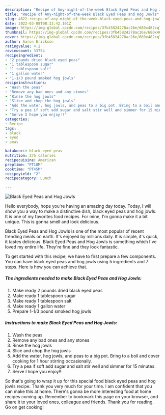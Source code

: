 ```yaml
---
description: "Recipe of Any-night-of-the-week Black Eyed Peas and Hog Jowls"
title: "Recipe of Any-night-of-the-week Black Eyed Peas and Hog Jowls"
slug: 4822-recipe-of-any-night-of-the-week-black-eyed-peas-and-hog-jowls
date: 2022-03-08T08:13:42.101Z
image: https://img-global.cpcdn.com/recipes/3fb45824278ac26e/680x482cq70/black-eyed-peas-and-hog-jowls-recipe-main-photo.jpg
thumbnail: https://img-global.cpcdn.com/recipes/3fb45824278ac26e/680x482cq70/black-eyed-peas-and-hog-jowls-recipe-main-photo.jpg
cover: https://img-global.cpcdn.com/recipes/3fb45824278ac26e/680x482cq70/black-eyed-peas-and-hog-jowls-recipe-main-photo.jpg
author: Aaron Erickson
ratingvalue: 4.2
reviewcount: 33754
recipeingredient:
- "2 pounds dried black eyed peas"
- "1 tablespoon sugar"
- "1 tablespoon salt"
- "1 gallon water"
- "1-1/3 pound smoked hog jowls"
recipeinstructions:
- "Wash the peas"
- "Remove any bad ones and any stones"
- "Rinse the hog jowls"
- "Slice and chop the hog jowls"
- "Add the water, hog jowls, and peas to a big pot. Bring to a boil and cover cooking for 1 hour stirring occasionally."
- "Try a pea if soft add sugar and salt stir well and simmer for 15 minutes."
- "Serve I hope you enjoy!!"
categories:
- Recipe
tags:
- black
- eyed
- peas

katakunci: black eyed peas 
nutrition: 276 calories
recipecuisine: American
preptime: "PT18M"
cooktime: "PT45M"
recipeyield: "2"
recipecategory: Lunch

---
```



![Black Eyed Peas and Hog Jowls](https://img-global.cpcdn.com/recipes/3fb45824278ac26e/680x482cq70/black-eyed-peas-and-hog-jowls-recipe-main-photo.jpg)

Hello everybody, hope you're having an amazing day today. Today, I will show you a way to make a distinctive dish, black eyed peas and hog jowls. It is one of my favorites food recipes. For mine, I'm gonna make it a bit unique. This is gonna smell and look delicious.

Black Eyed Peas and Hog Jowls is one of the most popular of recent trending meals on earth. It's enjoyed by millions daily. It is simple, it's quick, it tastes delicious. Black Eyed Peas and Hog Jowls is something which I've loved my entire life. They're fine and they look fantastic.




To get started with this recipe, we have to first prepare a few components. You can have black eyed peas and hog jowls using 5 ingredients and 7 steps. Here is how you can achieve that.

<!--inarticleads1-->

##### The ingredients needed to make Black Eyed Peas and Hog Jowls:

1. Make ready 2 pounds dried black eyed peas
1. Make ready 1 tablespoon sugar
1. Make ready 1 tablespoon salt
1. Make ready 1 gallon water
1. Prepare 1-1/3 pound smoked hog jowls




<!--inarticleads2-->

##### Instructions to make Black Eyed Peas and Hog Jowls:

1. Wash the peas
1. Remove any bad ones and any stones
1. Rinse the hog jowls
1. Slice and chop the hog jowls
1. Add the water, hog jowls, and peas to a big pot. Bring to a boil and cover cooking for 1 hour stirring occasionally.
1. Try a pea if soft add sugar and salt stir well and simmer for 15 minutes.
1. Serve I hope you enjoy!!




So that's going to wrap it up for this special food black eyed peas and hog jowls recipe. Thank you very much for your time. I am confident that you can make this at home. There's gonna be more interesting food at home recipes coming up. Remember to bookmark this page on your browser, and share it to your loved ones, colleague and friends. Thank you for reading. Go on get cooking!
